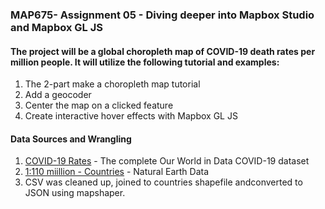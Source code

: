 ### MAP675- Assignment 05 - Diving deeper into Mapbox Studio and Mapbox GL JS
#### The project will be a global choropleth map of COVID-19 death rates per million people. It will utilize the following tutorial and examples:
     
1. The 2-part make a choropleth map tutorial
2. Add a geocoder
3. Center the map on a clicked feature
4. Create interactive hover effects with Mapbox GL JS

#### Data Sources and Wrangling

1. [COVID-19 Rates](https://covid.ourworldindata.org/data/owid-covid-data.csv) - The complete Our World in Data COVID-19 dataset
2. [1:110 miillion - Countries](https://www.naturalearthdata.com/downloads/110m-cultural-vectors/) - Natural Earth Data
3. CSV was cleaned up, joined to countries shapefile andconverted to JSON using mapshaper.



